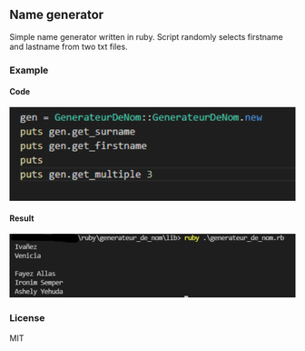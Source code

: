 ## Name generator

Simple name generator written in ruby.
Script randomly selects firstname and lastname from two txt files.

### Example

#### Code
<p align="center">
  <img src="./img/code.png" width="738">
</p>

#### Result
<p align="center">
  <img src="./img/result.png" width="738">
</p>


### License
MIT
